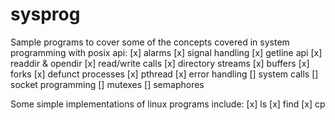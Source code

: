 # sysprog

Sample programs to cover some of the concepts covered in system programming with posix api:
[x] alarms
[x] signal handling
[x] getline api
[x] readdir & opendir
[x] read/write calls
[x] directory streams
[x] buffers
[x] forks
[x] defunct processes
[x] pthread
[x] error handling
[] system calls
[] socket programming
[] mutexes
[] semaphores

Some simple implementations of linux programs include:
[x] ls
[x] find
[x] cp
